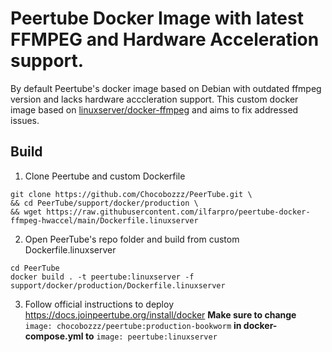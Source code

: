 # Peertube Docker Image with latest FFMPEG and Hardware Acceleration support.

By default Peertube's docker image based on Debian with outdated ffmpeg version and lacks hardware acccleration support.
This custom docker image based on [linuxserver/docker-ffmpeg](https://github.com/linuxserver/docker-ffmpeg) and aims to fix addressed issues.

## Build

1. Clone Peertube and custom Dockerfile
```
git clone https://github.com/Chocobozzz/PeerTube.git \
&& cd PeerTube/support/docker/production \
&& wget https://raw.githubusercontent.com/ilfarpro/peertube-docker-ffmpeg-hwaccel/main/Dockerfile.linuxserver
```
2. Open PeerTube's repo folder and build from custom Dockerfile.linuxserver
```
cd PeerTube
docker build . -t peertube:linuxserver -f support/docker/production/Dockerfile.linuxserver
```

3. Follow official instructions to deploy https://docs.joinpeertube.org/install/docker
**Make sure to change** `image: chocobozzz/peertube:production-bookworm` **in docker-compose.yml to** `image: peertube:linuxserver`
